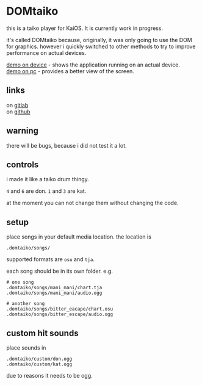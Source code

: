 # DOMtaiko
this is a taiko player for KaiOS. It is currently work in progress.

it's called DOMtaiko because, originally, it was only going to use the DOM for graphics. however i quickly switched to other methods to try to improve performance on actual devices.

[demo on device](https://youtu.be/BOYv75n20d8) - shows the application running on an actual device.  
[demo on pc](https://youtu.be/IpsZ50q9ujw) - provides a better view of the screen.

## links
on [gitlab](https://gitlab.com/ale4710/domtaiko)  
on [github](https://github.com/ale4710/domtaiko)

## warning
there will be bugs, because i did not test it a lot.

## controls
i made it like a taiko drum thingy.

`4` and `6` are don. `1` and `3` are kat.

at the moment you can not change them without changing the code.

## setup
place songs in your default media location. the location is

	.domtaiko/songs/

supported formats are `osu` and `tja`.

each song should be in its own folder. e.g.

	# one song
	.domtaiko/songs/mani_mani/chart.tja
	.domtaiko/songs/mani_mani/audio.ogg
	
	# another song
	.domtaiko/songs/bitter_eacape/chart.osu
	.domtaiko/songs/bitter_escape/audio.ogg

## custom hit sounds
place sounds in

	.domtaiko/custom/don.ogg
	.domtaiko/custom/kat.ogg

due to reasons it needs to be ogg.
